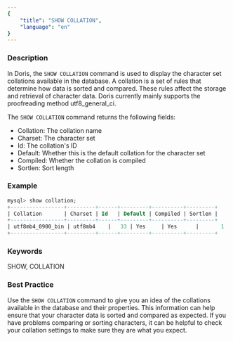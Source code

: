 ```yaml
---
{
    "title": "SHOW COLLATION",
    "language": "en"
}
---
```


<!--
Licensed to the Apache Software Foundation (ASF) under one
or more contributor license agreements.  See the NOTICE file
distributed with this work for additional information
regarding copyright ownership.  The ASF licenses this file
to you under the Apache License, Version 2.0 (the
"License"); you may not use this file except in compliance
with the License.  You may obtain a copy of the License at

  http://www.apache.org/licenses/LICENSE-2.0

Unless required by applicable law or agreed to in writing,
software distributed under the License is distributed on an
"AS IS" BASIS, WITHOUT WARRANTIES OR CONDITIONS OF ANY
KIND, either express or implied.  See the License for the
specific language governing permissions and limitations
under the License.
-->



### Description

In Doris, the `SHOW COLLATION` command is used to display the character set collations available in the database. A collation is a set of rules that determine how data is sorted and compared. These rules affect the storage and retrieval of character data. Doris currently mainly supports the proofreading method utf8_general_ci.

The `SHOW COLLATION` command returns the following fields:

* Collation: The collation name
* Charset: The character set
* Id: The collation's ID
* Default: Whether this is the default collation for the character set
* Compiled: Whether the collation is compiled
* Sortlen: Sort length

### Example

```sql
mysql> show collation;
+-----------------+---------+------+---------+----------+---------+
| Collation       | Charset | Id   | Default | Compiled | Sortlen |
+-----------------+---------+------+---------+----------+---------+
| utf8mb4_0900_bin | utf8mb4    |   33 | Yes     | Yes      |       1 |
+-----------------+---------+------+---------+----------+---------+
```

### Keywords

SHOW, COLLATION

### Best Practice

Use the `SHOW COLLATION` command to give you an idea of the collations available in the database and their properties. This information can help ensure that your character data is sorted and compared as expected. If you have problems comparing or sorting characters, it can be helpful to check your collation settings to make sure they are what you expect.
